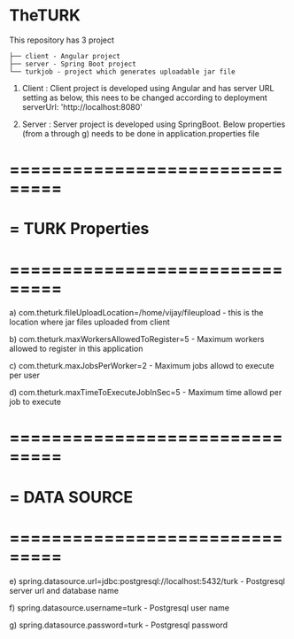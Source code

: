 # TheTURK

This repository has 3 project

    ├── client - Angular project
    ├── server - Spring Boot project
    └── turkjob - project which generates uploadable jar file


1) Client :
    Client project is developed using Angular and has server URL setting as below, this nees to be changed according to deployment
    serverUrl: 'http://localhost:8080'

2) Server :
Server project is developed using SpringBoot.
Below properties (from a through g) needs to be done in application.properties file

# ===============================
# = TURK Properties
# ===============================
a) com.theturk.fileUploadLocation=/home/vijay/fileupload - this is the location where jar files uploaded from client

b) com.theturk.maxWorkersAllowedToRegister=5 - Maximum workers allowed to register in this application

c) com.theturk.maxJobsPerWorker=2 - Maximum jobs allowd to execute per user

d) com.theturk.maxTimeToExecuteJobInSec=5 - Maximum time allowd per job to execute

# ===============================
# = DATA SOURCE
# ===============================
e) spring.datasource.url=jdbc:postgresql://localhost:5432/turk - Postgresql server url and database name

f) spring.datasource.username=turk - Postgresql user name

g) spring.datasource.password=turk - Postgresql password



